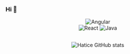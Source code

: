 ### Hi 👋

<!--

**haticekiziltas/haticekiziltas** is a ✨ _special_ ✨ repository because its `README.md` (this file) appears on your GitHub profile.

Here are some ideas to get you started:

- 🔭 I’m currently working on ...
- 🌱 I’m currently learning ...
- 👯 I’m looking to collaborate on ...
- 🤔 I’m looking for help with ...
- 💬 Ask me about ...
- 📫 How to reach me: ...
- 😄 Pronouns: ...
- ⚡ Fun fact: ...
-->


<div align="center">
<img alt="Angular" src="https://komarev.com/ghpvc/?username=haticekiziltas&style=flat&color=red"/>
  </div>
<div align="center">
<img alt="React" src="https://badges.aleen42.com/src/react.svg"/>
<img alt="Java" src="https://badges.aleen42.com/src/java.svg"/>

  ##
  ![Hatice GitHub stats](https://github-readme-stats.vercel.app/api?username=haticekiziltas&show_icons=true&theme=dracula)
  ##












